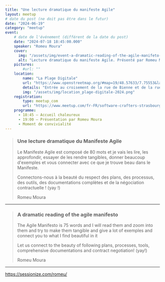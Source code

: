 ```yaml
---
title: "Une lecture dramatique du manifeste Agile"
layout: meetup
# date du post (ne doit pas être dans le futur)
date: "2024-06-19"
category: "meetup"
event:
    # date de l'événement (différent de la date du post)
    date: "2024-07-18 18:45:00.000"
    speaker: "Romeu Moura"
    cover:
      img: "/assets/img/event-a-dramatic-reading-of-the-agile-manifeto-romeu-moura.png"
      alt: "Lecture dramatique du manifeste Agile. Présenté par Romeu Moura. La Plage Digitale."
    pictures:
        #url: "" 
    location:
        name: "La Plage Digitale"
        url: "https://www.openstreetmap.org/#map=19/48.57633/7.75553&layers=N"
        details: "Entrée au croisement de la rue de Bienne et de la rue de Genève"
        img: "/assets/img/location_plage-digitale-2024.png"
    registration:
        type: meetup_com
        url: "https://www.meetup.com/fr-FR/software-crafters-strasbourg/events/301829102/"
    programme:
      - 18:45 — Accueil chaleureux
      - 19:00 — Présentation par Romeu Moura
      - Moment de convivialité
---
```


> ### Une lecture dramatique du Manifeste Agile
>
> Le Manifeste Agile est composé de 80 mots et je vais les lire, les approfondir, essayer de les rendre tangibles, donner beaucoup d'exemples et vous connecter avec ce que je trouve beau dans le Manifeste.
> 
> Connectons-nous à la beauté du respect des plans, des processus, des outils, des documentations complètes et de la négociation contractuelle ! (yay !)
> 
> Romeu Moura

***

> ### A dramatic reading of the agile manifesto
>
> The Agile Manifesto is 75 words and I will read them and zoom into them and try to make them tangible and give a lot of exemples and connect you to what I find beautiful in it
> 
> Let us connect to the beauty of following plans, processes, tools, comprehensive documentations and contract negotiation! (yay!)
> 
> Romeu Moura

***

https://sessionize.com/romeu/
